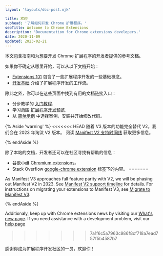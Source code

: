 ```yaml
---
layout: 'layouts/doc-post.njk'

title: 欢迎
subhead: '了解如何开发 Chrome 扩展程序。'
seoTitle: Welcome to Chrome Extensions
description: 'Documentation for Chrome extensions developers.'
date: 2020-11-09
updated: 2023-02-21
---
```


本文包含指南和为想要开发 Chrome 扩展程序的开发者提供的参考文档。

如果你不确定从哪里开始，可以从以下文档开始：

- [Extensions 101][doc-ext-101] 包含了一些扩展程序开发的一些基础概念。
- [开发基础][doc-dev-basics] 介绍了扩展程序开发的工作流。

除此之外，你可以在这些页面中找到有用的文档链接入口：

- 分步教学的 [入门教程][gs-tuts].
- 学习范围 [扩展程序开发预览][doc-dev-overview].
- 从 [简单示例][gh-ext-samples] 中选择案例，安装并开始修改代码。

{% Aside 'warning' %}
<<<<<<< HEAD
随着 V3 版本的功能完全替代 V2，我们会在 2023 年淘汰 V2 版本。 阅读 [Manifest V2 支持时间线][doc-mv2-sunset] 获取更多信息。

{% endAside %}

除了本站的文档，开发者还可以在社区寻找有帮助的信息：

- 谷歌小组 [Chromium extensions](https://groups.google.com/a/chromium.org/g/chromium-extensions)。
- Stack Overflow [google-chrome extension](https://stackoverflow.com/tags/google-chrome-extension/info) 标签下的内容。
=======

As Manifest V3 approaches full feature parity with V2, we will be phasing out
Manifest V2 in 2023. See [Manifest V2 support timeline][doc-mv2-sunset] for details.
For instructions on migrating your extensions to Manifest V3, see
[Migrate to Manifest V3][migrate-to-mv3].

{% endAside %}

Additionaly, keep up with Chrome extensions news by visiting our [What's new page][doc-whats-new]. If you need assistance with a development problem, visit our [help page][doc-get-help]
>>>>>>> 7a1f6c5a7963c986f8cf718a7ead757f5b4587b7

感谢你成为扩展程序开发社区的一员，欢迎你！

[doc-dev-basics]: /docs/extensions/mv3/getstarted/development-basics
[doc-dev-overview]: /docs/extensions/mv3/devguide/
[doc-ext-101]: /docs/extensions/mv3/getstarted/extensions-101
[doc-mv2-sunset]: /docs/extensions/mv3/mv2-sunset
[doc-whats-new]: /docs/extensions/whatsnew
[doc-get-help]: /docs/extensions/gethelp
[gh-ext-samples]: https://github.com/GoogleChrome/chrome-extensions-samples
[github-ext-doc]: https://github.com/GoogleChrome/developer.chrome.com
[gs-tuts]: /docs/extensions/mv3/getstarted/#tutorial
[migrate-to-mv3]: /docs/extensions/migrating/
[so-extension-tag]: https://stackoverflow.com/questions/tagged/google-chrome-extension
